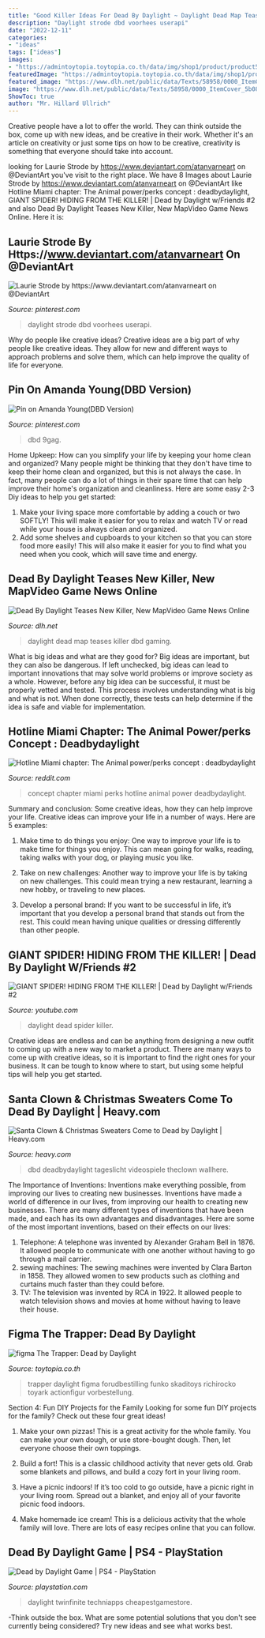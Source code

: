 ```yaml
---
title: "Good Killer Ideas For Dead By Daylight ~ Daylight Dead Map Teases Killer Dbd Gaming"
description: "Daylight strode dbd voorhees userapi"
date: "2022-12-11"
categories:
- "ideas"
tags: ["ideas"]
images:
- "https://admintoytopia.toytopia.co.th/data/img/shop1/product/product53311_800.jpg"
featuredImage: "https://admintoytopia.toytopia.co.th/data/img/shop1/product/product53311_800.jpg"
featured_image: "https://www.dlh.net/public/data/Texts/58958/0000_ItemCover_5b086d705eaf3.jpg"
image: "https://www.dlh.net/public/data/Texts/58958/0000_ItemCover_5b086d705eaf3.jpg"
ShowToc: true
author: "Mr. Hillard Ullrich"
---
```



Creative people have a lot to offer the world. They can think outside the box, come up with new ideas, and be creative in their work. Whether it's an article on creativity or just some tips on how to be creative, creativity is something that everyone should take into account.

	

		
looking for Laurie Strode by https://www.deviantart.com/atanvarneart on @DeviantArt you've visit to the right place. We have 8 Images about Laurie Strode by https://www.deviantart.com/atanvarneart on @DeviantArt like Hotline Miami chapter: The Animal power/perks concept : deadbydaylight, GIANT SPIDER! HIDING FROM THE KILLER! | Dead by Daylight w/Friends #2 and also Dead By Daylight Teases New Killer, New MapVideo Game News Online. Here it is:
		
    
## Laurie Strode By Https://www.deviantart.com/atanvarneart On @DeviantArt

<img loading=lazy src="https://i.pinimg.com/736x/c1/dd/06/c1dd0622071b506640cfac5f922d69b2.jpg" onerror="this.onerror=null;this.src='https://tse2.mm.bing.net/th?id=OIP.WIr2BL2BomwF-0jtI7tstgHaM-&amp;pid=15.1';" alt="Laurie Strode by https://www.deviantart.com/atanvarneart on @DeviantArt">

_Source: pinterest.com_

>daylight strode dbd voorhees userapi. 

	

Why do people like creative ideas?
Creative ideas are a big part of why people like creative ideas. They allow for new and different ways to approach problems and solve them, which can help improve the quality of life for everyone.

    
## Pin On Amanda Young(DBD Version)

<img loading=lazy src="https://i.pinimg.com/736x/d5/3f/d4/d53fd4727c3334abd571b6c671fafef3.jpg" onerror="this.onerror=null;this.src='https://tse2.mm.bing.net/th?id=OIP.NQBJlgOpYwX0aOZwo1qlHwHaL6&amp;pid=15.1';" alt="Pin on Amanda Young(DBD Version)">

_Source: pinterest.com_

>dbd 9gag. 

	

Home Upkeep: How can you simplify your life by keeping your home clean and organized?
Many people might be thinking that they don't have time to keep their home clean and organized, but this is not always the case. In fact, many people can do a lot of things in their spare time that can help improve their home's organization and cleanliness. Here are some easy 2-3 Diy ideas to help you get started: 
1. Make your living space more comfortable by adding a couch or two SOFTLY! This will make it easier for you to relax and watch TV or read while your house is always clean and organized. 
2. Add some shelves and cupboards to your kitchen so that you can store food more easily! This will also make it easier for you to find what you need when you cook, which will save time and energy. 

    
## Dead By Daylight Teases New Killer, New MapVideo Game News Online

<img loading=lazy src="https://www.dlh.net/public/data/Texts/58958/0000_ItemCover_5b086d705eaf3.jpg" onerror="this.onerror=null;this.src='https://tse3.mm.bing.net/th?id=OIP.An57On_ZrKyXrO12uo-fBAHaEK&amp;pid=15.1';" alt="Dead By Daylight Teases New Killer, New MapVideo Game News Online">

_Source: dlh.net_

>daylight dead map teases killer dbd gaming. 

	

What is big ideas and what are they good for?
Big ideas are important, but they can also be dangerous. If left unchecked, big ideas can lead to important innovations that may solve world problems or improve society as a whole. However, before any big idea can be successful, it must be properly vetted and tested. This process involves understanding what is big and what is not. When done correctly, these tests can help determine if the idea is safe and viable for implementation.

    
## Hotline Miami Chapter: The Animal Power/perks Concept : Deadbydaylight

<img loading=lazy src="https://i.redd.it/noc1ywcgrph11.jpg" onerror="this.onerror=null;this.src='https://tse4.mm.bing.net/th?id=OIP.-IBWzvexd56cJmVVYwEYjgHaF7&amp;pid=15.1';" alt="Hotline Miami chapter: The Animal power/perks concept : deadbydaylight">

_Source: reddit.com_

>concept chapter miami perks hotline animal power deadbydaylight. 

	

Summary and conclusion: Some creative ideas, how they can help improve your life.
Creative ideas can improve your life in a number of ways. Here are 5 examples:
1. Make time to do things you enjoy: One way to improve your life is to make time for things you enjoy. This can mean going for walks, reading, taking walks with your dog, or playing music you like.

2. Take on new challenges: Another way to improve your life is by taking on new challenges. This could mean trying a new restaurant, learning a new hobby, or traveling to new places.

3. Develop a personal brand: If you want to be successful in life, it’s important that you develop a personal brand that stands out from the rest. This could mean having unique qualities or dressing differently than other people.


    
## GIANT SPIDER! HIDING FROM THE KILLER! | Dead By Daylight W/Friends #2

<img loading=lazy src="https://i.ytimg.com/vi/1jETdeaTFwE/maxresdefault.jpg" onerror="this.onerror=null;this.src='https://tse3.mm.bing.net/th?id=OIP.KqYLDcVvU-2HPKpXCiVf-wHaEK&amp;pid=15.1';" alt="GIANT SPIDER! HIDING FROM THE KILLER! | Dead by Daylight w/Friends #2">

_Source: youtube.com_

>daylight dead spider killer. 

	

Creative ideas are endless and can be anything from designing a new outfit to coming up with a new way to market a product. There are many ways to come up with creative ideas, so it is important to find the right ones for your business. It can be tough to know where to start, but using some helpful tips will help you get started.

    
## Santa Clown &amp; Christmas Sweaters Come To Dead By Daylight | Heavy.com

<img loading=lazy src="https://heavy.com/wp-content/uploads/2018/12/Santa-Clown-Christmas-Sweaters-Dead-by-Daylight.jpg?quality=65&amp;strip=all" onerror="this.onerror=null;this.src='https://tse2.mm.bing.net/th?id=OIP._bwNcJIN3oMcQ9VPj2aO0QHaEK&amp;pid=15.1';" alt="Santa Clown &amp; Christmas Sweaters Come to Dead by Daylight | Heavy.com">

_Source: heavy.com_

>dbd deadbydaylight tageslicht videospiele theclown wallhere. 

	

The Importance of Inventions: Inventions make everything possible, from improving our lives to creating new businesses.
Inventions have made a world of difference in our lives, from improving our health to creating new businesses. There are many different types of inventions that have been made, and each has its own advantages and disadvantages. Here are some of the most important inventions, based on their effects on our lives:
1. Telephone: A telephone was invented by Alexander Graham Bell in 1876. It allowed people to communicate with one another without having to go through a mail carrier. 
2. sewing machines: The sewing machines were invented by Clara Barton in 1858. They allowed women to sew products such as clothing and curtains much faster than they could before. 
3. TV: The television was invented by RCA in 1922. It allowed people to watch television shows and movies at home without having to leave their house. 

    
## Figma The Trapper: Dead By Daylight

<img loading=lazy src="https://admintoytopia.toytopia.co.th/data/img/shop1/product/product53311_800.jpg" onerror="this.onerror=null;this.src='https://tse2.mm.bing.net/th?id=OIP.8wtL5ChOvs55ZMlx7Xd7UwHaKx&amp;pid=15.1';" alt="figma The Trapper: Dead by Daylight">

_Source: toytopia.co.th_

>trapper daylight figma forudbestilling funko skaditoys richirocko toyark actionfigur vorbestellung. 

	

Section 4: Fun DIY Projects for the Family
Looking for some fun DIY projects for the family? Check out these four great ideas!
1. Make your own pizzas! This is a great activity for the whole family. You can make your own dough, or use store-bought dough. Then, let everyone choose their own toppings.

2. Build a fort! This is a classic childhood activity that never gets old. Grab some blankets and pillows, and build a cozy fort in your living room.

3. Have a picnic indoors! If it’s too cold to go outside, have a picnic right in your living room. Spread out a blanket, and enjoy all of your favorite picnic food indoors.

4. Make homemade ice cream! This is a delicious activity that the whole family will love. There are lots of easy recipes online that you can follow.

    
## Dead By Daylight Game | PS4 - PlayStation

<img loading=lazy src="https://media.playstation.com/is/image/SCEA/dead-by-daylight-listing-thumb-01-ps4-us-26may17?$Icon$" onerror="this.onerror=null;this.src='https://tse2.mm.bing.net/th?id=OIP.gi_zoSbVW1T7GNfBtk7dpQHaEK&amp;pid=15.1';" alt="Dead by Daylight Game | PS4 - PlayStation">

_Source: playstation.com_

>daylight twinfinite techniapps cheapestgamestore. 

	

-Think outside the box. What are some potential solutions that you don't see currently being considered? Try new ideas and see what works best. 

